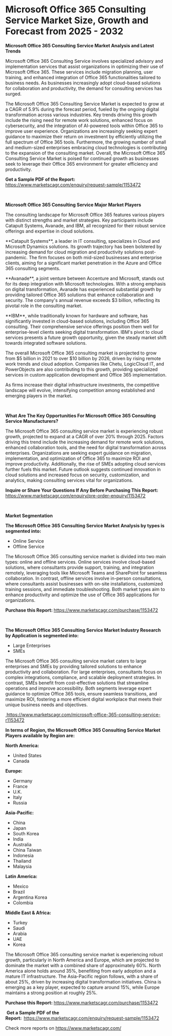 <p><h1>Microsoft Office 365 Consulting Service Market Size, Growth and Forecast from 2025 - 2032</h1></p><p><strong>Microsoft Office 365 Consulting Service Market Analysis and Latest Trends</strong></p>
<p><p>Microsoft Office 365 Consulting Service involves specialized advisory and implementation services that assist organizations in optimizing their use of Microsoft Office 365. These services include migration planning, user training, and enhanced integration of Office 365 functionalities tailored to business needs. As businesses increasingly adopt cloud-based solutions for collaboration and productivity, the demand for consulting services has surged. </p><p>The Microsoft Office 365 Consulting Service Market is expected to grow at a CAGR of 5.9% during the forecast period, fueled by the ongoing digital transformation across various industries. Key trends driving this growth include the rising need for remote work solutions, enhanced focus on cybersecurity, and the integration of AI-powered tools within Office 365 to improve user experience. Organizations are increasingly seeking expert guidance to maximize their return on investment by efficiently utilizing the full spectrum of Office 365 tools. Furthermore, the growing number of small and medium-sized enterprises embracing cloud technologies is contributing to the expansion of the consulting market. Overall, the Microsoft Office 365 Consulting Service Market is poised for continued growth as businesses seek to leverage their Office 365 environment for greater efficiency and productivity.</p></p>
<p><strong>Get a Sample PDF of the Report:&nbsp;</strong> <a href="https://www.marketscagr.com/enquiry/request-sample/1153472?utm_campaign=3228&utm_medium=2&utm_source=Github&utm_content=ia&utm_term=11032025&utm_id=microsoft-office-365-consulting-service">https://www.marketscagr.com/enquiry/request-sample/1153472</a></p>
<p>&nbsp;</p>
<p><strong>Microsoft Office 365 Consulting Service Major Market Players</strong></p>
<p><p>The consulting landscape for Microsoft Office 365 features various players with distinct strengths and market strategies. Key participants include Catapult Systems, Avanade, and IBM, all recognized for their robust service offerings and expertise in cloud solutions.</p><p>**Catapult Systems**, a leader in IT consulting, specializes in Cloud and Microsoft Dynamics solutions. Its growth trajectory has been bolstered by increasing demand for cloud migration and productivity solutions post-pandemic. The firm focuses on both mid-sized businesses and enterprise clients, aiming for a significant market penetration in the Azure and Office 365 consulting segments.</p><p>**Avanade**, a joint venture between Accenture and Microsoft, stands out for its deep integration with Microsoft technologies. With a strong emphasis on digital transformation, Avanade has experienced substantial growth by providing tailored Office 365 solutions that enhance collaboration and security. The company's annual revenue exceeds $3 billion, reflecting its pivotal role in the consulting market.</p><p>**IBM**, while traditionally known for hardware and software, has significantly invested in cloud-based solutions, including Office 365 consulting. Their comprehensive service offerings position them well for enterprise-level clients seeking digital transformation. IBM's pivot to cloud services presents a future growth opportunity, given the steady market shift towards integrated software solutions.</p><p>The overall Microsoft Office 365 consulting market is projected to grow from $5 billion in 2021 to over $10 billion by 2026, driven by rising remote work trends and cloud adoption. Companies like Chetu, LogicCloud IT, and PowerObjects are also contributing to this growth, providing specialized services in custom application development and Office 365 implementation.</p><p>As firms increase their digital infrastructure investments, the competitive landscape will evolve, intensifying competition among established and emerging players in the market.</p></p>
<p>&nbsp;</p>
<p><strong>What Are The Key Opportunities For Microsoft Office 365 Consulting Service Manufacturers?</strong></p>
<p><p>The Microsoft Office 365 consulting service market is experiencing robust growth, projected to expand at a CAGR of over 20% through 2025. Factors driving this trend include the increasing demand for remote work solutions, enhanced collaboration tools, and the need for digital transformation across enterprises. Organizations are seeking expert guidance on migration, implementation, and optimization of Office 365 to maximize ROI and improve productivity. Additionally, the rise of SMEs adopting cloud services further fuels this market. Future outlook suggests continued innovation in cloud solutions and increased focus on security, customization, and analytics, making consulting services vital for organizations.</p></p>
<p><strong>Inquire or Share Your Questions If Any Before Purchasing This Report:</strong> <a href="https://www.marketscagr.com/enquiry/pre-order-enquiry/1153472?utm_campaign=3228&utm_medium=2&utm_source=Github&utm_content=ia&utm_term=11032025&utm_id=microsoft-office-365-consulting-service">https://www.marketscagr.com/enquiry/pre-order-enquiry/1153472</a></p>
<p>&nbsp;</p>
<p><strong>Market Segmentation</strong></p>
<p><strong>The Microsoft Office 365 Consulting Service Market Analysis by types is segmented into:</strong></p>
<p><ul><li>Online Service</li><li>Offline Service</li></ul></p>
<p><p>The Microsoft Office 365 consulting service market is divided into two main types: online and offline services. Online services involve cloud-based solutions, where consultants provide support, training, and integration remotely, leveraging tools like Microsoft Teams and SharePoint for seamless collaboration. In contrast, offline services involve in-person consultations, where consultants assist businesses with on-site installations, customized training sessions, and immediate troubleshooting. Both market types aim to enhance productivity and optimize the use of Office 365 applications for organizations.</p></p>
<p><strong>Purchase this Report:&nbsp;</strong><a href="https://www.marketscagr.com/purchase/1153472?utm_campaign=3228&utm_medium=2&utm_source=Github&utm_content=ia&utm_term=11032025&utm_id=microsoft-office-365-consulting-service">https://www.marketscagr.com/purchase/1153472</a></p>
<p>&nbsp;</p>
<p><strong>The Microsoft Office 365 Consulting Service Market Industry Research by Application is segmented into:</strong></p>
<p><ul><li>Large Enterprises</li><li>SMEs</li></ul></p>
<p><p>The Microsoft Office 365 consulting service market caters to large enterprises and SMEs by providing tailored solutions to enhance productivity and collaboration. For large enterprises, consultants focus on complex integrations, compliance, and scalable deployment strategies. In contrast, SMEs benefit from cost-effective solutions that streamline operations and improve accessibility. Both segments leverage expert guidance to optimize Office 365 tools, ensure seamless transitions, and maximize ROI, fostering a more efficient digital workplace that meets their unique business needs and objectives.</p></p>
<p><a href="https://www.marketscagr.com/microsoft-office-365-consulting-service-r1153472?utm_campaign=3228&utm_medium=2&utm_source=Github&utm_content=ia&utm_term=11032025&utm_id=microsoft-office-365-consulting-service">&nbsp;https://www.marketscagr.com/microsoft-office-365-consulting-service-r1153472</a></p>
<p><strong>In terms of Region, the Microsoft Office 365 Consulting Service Market Players available by Region are:</strong></p>
<p>
    <p> <strong> North America: </strong>
        <ul>
            <li>United States</li>
            <li>Canada</li>
        </ul>
        </p> 
    <p> <strong> Europe: </strong>
        <ul>
            <li>Germany</li>
            <li>France</li>
            <li>U.K.</li>
            <li>Italy</li>
            <li>Russia</li>
        </ul>
        </p> 
    <p> <strong> Asia-Pacific: </strong>
        <ul>
            <li>China</li>
            <li>Japan</li>
            <li>South Korea</li>
            <li>India</li>
            <li>Australia</li>
            <li>China Taiwan</li>
            <li>Indonesia</li>
            <li>Thailand</li>
            <li>Malaysia</li>
        </ul>
        </p> 
    <p> <strong> Latin America: </strong>
        <ul>
            <li>Mexico</li>
            <li>Brazil</li>
            <li>Argentina Korea</li>
            <li>Colombia</li>
        </ul>
        </p> 
    <p> <strong> Middle East & Africa: </strong>
        <ul>
            <li>Turkey</li>
            <li>Saudi</li>
            <li>Arabia</li>
            <li>UAE</li>
            <li>Korea</li>
        </ul>
    </p>
    </p>
<p><p>The Microsoft Office 365 consulting service market is experiencing robust growth, particularly in North America and Europe, which are projected to dominate the market with a combined share of approximately 60%. North America alone holds around 35%, benefiting from early adoption and a mature IT infrastructure. The Asia-Pacific region follows, with a share of about 25%, driven by increasing digital transformation initiatives. China is emerging as a key player, expected to capture around 15%, while Europe maintains a strong position at roughly 25%.</p></p>
<p><strong>Purchase this Report: </strong><a href="https://www.marketscagr.com/purchase/1153472?utm_campaign=3228&utm_medium=2&utm_source=Github&utm_content=ia&utm_term=11032025&utm_id=microsoft-office-365-consulting-service">https://www.marketscagr.com/purchase/1153472</a></p>
<p>&nbsp;<strong>Get a Sample PDF of the Report:&nbsp;&nbsp;</strong><a href="https://www.marketscagr.com/enquiry/request-sample/1153472?utm_campaign=3228&utm_medium=2&utm_source=Github&utm_content=ia&utm_term=11032025&utm_id=microsoft-office-365-consulting-service">https://www.marketscagr.com/enquiry/request-sample/1153472</a></p>
<p><strong></strong></p>
<p>Check more reports on <a href="https://www.marketscagr.com/?utm_campaign=3228&utm_medium=2&utm_source=Github&utm_content=ia&utm_term=11032025&utm_id=microsoft-office-365-consulting-service">https://www.marketscagr.com/</a></p>